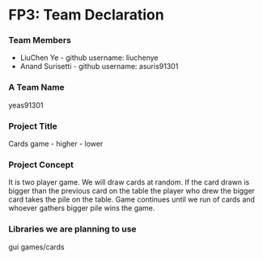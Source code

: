 # FP3: Team Declaration

### Team Members
* LiuChen Ye - github username: liuchenye
* Anand Surisetti - github username: asuris91301

### A Team Name
yeas91301

### Project Title
Cards game - higher - lower

### Project Concept
It is two player game. We will draw cards at random. If the card drawn is bigger than the previous card on the table the player who drew the bigger card takes the pile on the table. Game continues until we run of cards and whoever gathers bigger pile wins the game.

### Libraries we are planning to use
gui
games/cards
